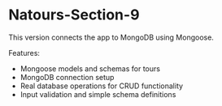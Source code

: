﻿# Natours-Section-9

This version connects the app to MongoDB using Mongoose.

Features:
- Mongoose models and schemas for tours
- MongoDB connection setup
- Real database operations for CRUD functionality
- Input validation and simple schema definitions
